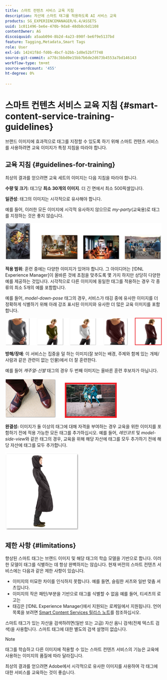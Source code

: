 ```yaml
---
title: 스마트 컨텐츠 서비스 교육 지침
description: 자산에 스마트 태그를 적용하도록 AI 서비스 교육
products: SG_EXPERIENCEMANAGER/6.4/ASSETS
uuid: 1c011496-be6e-470b-9da8-48db8c6d1108
contentOwner: AG
discoiquuid: a5aab094-8b2d-4a23-890f-be6f9e5137bd
feature: Tagging,Metadata,Smart Tags
role: User
exl-id: 14241f8d-fd0b-4bcf-b2bb-1d0e52bf7748
source-git-commit: a778c3bbd0e15bb7b6de2d673b4553a7bd146143
workflow-type: tm+mt
source-wordcount: '455'
ht-degree: 0%

---
```


# 스마트 컨텐츠 서비스 교육 지침 {#smart-content-service-training-guidelines}

브랜드 이미지에 효과적으로 태그를 지정할 수 있도록 하기 위해 스마트 컨텐츠 서비스를 사용하려면 교육 이미지가 특정 지침을 따라야 합니다.

## 교육 지침 {#guidelines-for-training}

최상의 결과를 얻으려면 교육 세트의 이미지는 다음 지침을 따라야 합니다.

**수량 및 크기:** 태그당  **최소 30개의 이미지**. 더 긴 면에서 최소 500픽셀입니다.

**일관성**: 태그의 이미지는 시각적으로 유사해야 합니다.

예를 들어, 이러한 모든 이미지에 시각적 유사하지 않으므로 *my-party*(교육용)로 태그를 지정하는 것은 좋지 않습니다.

![교육 지침을 보여주는 실례가 되는 이미지](assets/do-not-localize/coherence.png)

**적용 범위**: 훈련 중에는 다양한 이미지가 있어야 합니다. 그 아이디어는 [!DNL Experience Manager]이 올바른 것에 초점을 맞추도록 몇 가지 하지만 상당히 다양한 예를 제공하는 것입니다. 시각적으로 다른 이미지에 동일한 태그를 적용하는 경우 각 종류의 최소 5개의 예를 포함합니다.

예를 들어, *model-down-pose* 태그의 경우, 서비스가 태깅 중에 유사한 이미지를 더 정확하게 식별하기 위해 아래 강조 표시된 이미지와 유사한 더 많은 교육 이미지를 포함합니다.

![교육 지침을 보여주는 실례가 되는 이미지](assets/do-not-localize/coverage_1.png)

**방해/장애**: 이 서비스는 집중을 덜 하는 이미지(잘 보이는 배경, 주제와 함께 있는 개체/사람과 같은 관련이 없는 인물)에서 더 잘 훈련한다.

예를 들어 *캐주얼-신발* 태그의 경우 두 번째 이미지는 올바른 훈련 후보자가 아닙니다.

![교육 지침을 보여주는 실례가 되는 이미지](assets/do-not-localize/distraction.png)

**완결성:**  이미지가 둘 이상의 태그에 대해 자격을 부여하는 경우 교육을 위한 이미지를 포함하기 전에 적용 가능한 모든 태그를 추가하십시오. 예를 들어, *레인코트* 및 *model-side-view*&#x200B;와 같은 태그의 경우, 교육을 위해 해당 자산에 태그를 모두 추가하기 전에 해당 자산에 태그를 모두 추가합니다.

![교육 지침을 보여주는 실례가 되는 이미지](assets/do-not-localize/completeness.png)

## 제한 사항 {#limitations}

향상된 스마트 태그는 브랜드 이미지 및 해당 태그의 학습 모델을 기반으로 합니다. 이러한 모델이 태그를 식별하는 데 항상 완벽하지는 않습니다. 현재 버전의 스마트 컨텐츠 서비스에는 다음과 같은 제한 사항이 있습니다.

* 이미지의 미묘한 차이를 인식하지 못합니다. 예를 들면, 슬림한 셔츠와 일반 맞춤 셔츠입니다.
* 이미지의 작은 패턴/부분을 기반으로 태그를 식별할 수 없음 예를 들어, 티셔츠의 로고는
* 태깅은 [!DNL Experience Manager]에서 지원되는 로케일에서 지원됩니다. 언어 목록을 보려면 [Smart Content Services 릴리스 노트](/help/release-notes/smart-content-service-release-notes.md)를 참조하십시오.

스마트 태그가 있는 자산을 검색하려면(일반 또는 고급) 자산 옴니 검색(전체 텍스트 검색)을 사용합니다. 스마트 태그에 대한 별도의 검색 설명이 없습니다.

>[!NOTE]
>
>태그를 학습하고 다른 이미지에 적용할 수 있는 스마트 컨텐츠 서비스의 기능은 교육에 사용하는 이미지의 품질에 따라 달라집니다.
>
>최상의 결과를 얻으려면 Adobe에서 시각적으로 유사한 이미지를 사용하여 각 태그에 대한 서비스를 교육하는 것이 좋습니다.
